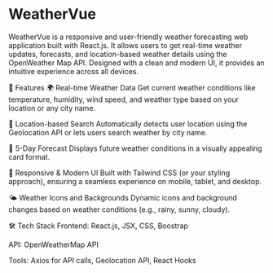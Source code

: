# WeatherVue
WeatherVue is a responsive and user-friendly weather forecasting web application built with React.js. It allows users to get real-time weather updates, forecasts, and location-based weather details using the OpenWeather Map API. Designed with a clean and modern UI, it provides an intuitive experience across all devices.

🚀 Features
🌍 Real-time Weather Data
Get current weather conditions like temperature, humidity, wind speed, and weather type based on your location or any city name.

📍 Location-based Search
Automatically detects user location using the Geolocation API or lets users search weather by city name.

📅 5-Day Forecast
Displays future weather conditions in a visually appealing card format.

🎨 Responsive & Modern UI
Built with Tailwind CSS (or your styling approach), ensuring a seamless experience on mobile, tablet, and desktop.

🌤️ Weather Icons and Backgrounds
Dynamic icons and background changes based on weather conditions (e.g., rainy, sunny, cloudy).

🛠️ Tech Stack
Frontend: React.js, JSX, CSS, Boostrap

API: OpenWeatherMap API

Tools: Axios for API calls, Geolocation API, React Hooks

